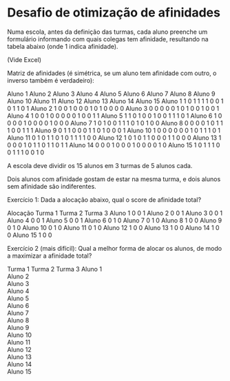 # Desafio de otimização de afinidades



Numa escola, antes da definição das turmas, cada aluno preenche um formulário informando com quais colegas tem afinidade, resultando na tabela abaixo (onde 1 indica afinidade).

(Vide Excel)

Matriz de afinidades (é simétrica, se um aluno tem afinidade com outro, o inverso também é verdadeiro):



Aluno 1	Aluno 2	Aluno 3	Aluno 4	Aluno 5	Aluno 6	Aluno 7	Aluno 8	Aluno 9	Aluno 10	Aluno 11	Aluno 12	Aluno 13	Aluno 14	Aluno 15
Aluno 1		1	0	1	1	1	1	0	0	1	0	1	1	0	1
Aluno 2	1		0	0	1	0	0	0	1	0	1	0	0	0	0
Aluno 3	0	0		0	0	0	1	0	1	0	0	1	0	0	1
Aluno 4	1	0	0		1	0	0	0	0	0	1	0	0	1	1
Aluno 5	1	1	0	1		0	0	1	0	0	1	1	1	0	1
Aluno 6	1	0	0	0	0		1	0	0	0	0	1	0	0	0
Aluno 7	1	0	1	0	0	1		1	1	0	1	0	1	0	0
Aluno 8	0	0	0	0	1	0	1		1	1	0	0	1	1	1
Aluno 9	0	1	1	0	0	0	1	1		0	1	0	0	0	1
Aluno 10	1	0	0	0	0	0	0	1	0		1	1	1	0	1
Aluno 11	0	1	0	1	1	0	1	0	1	1		1	1	0	0
Aluno 12	1	0	1	0	1	1	0	0	0	1	1		0	0	0
Aluno 13	1	0	0	0	1	0	1	1	0	1	1	0		1	1
Aluno 14	0	0	0	1	0	0	0	1	0	0	0	0	1		0
Aluno 15	1	0	1	1	1	0	0	1	1	1	0	0	1	0	



A escola deve dividir os 15 alunos em 3 turmas de 5 alunos cada.



Dois alunos com afinidade gostam de estar na mesma turma, e dois alunos sem afinidade são indiferentes.


Exercício 1: Dada a alocação abaixo, qual o score de afinidade total?

Alocação	Turma 1	Turma 2	Turma 3
Aluno 1	0 0 1 
Aluno 2	0 0 1
Aluno 3	0 0 1
Aluno 4	0 0 1
Aluno 5	0 0 1
Aluno 6	0	1	0
Aluno 7	0	1	0
Aluno 8	1	0 0	
Aluno 9	0	1	0
Aluno 10	0	1	0
Aluno 11	0	1	0
Aluno 12	1	0	0
Aluno 13	1	0	0
Aluno 14	1	0	0
Aluno 15	1	0	0


Exercício 2 (mais difícil): Qual a melhor forma de alocar os alunos, de modo a maximizar a afinidade total?


Turma 1	Turma 2	Turma 3
Aluno 1			
Aluno 2			
Aluno 3			
Aluno 4			
Aluno 5			
Aluno 6			
Aluno 7			
Aluno 8			
Aluno 9			
Aluno 10			
Aluno 11			
Aluno 12			
Aluno 13			
Aluno 14			
Aluno 15			

